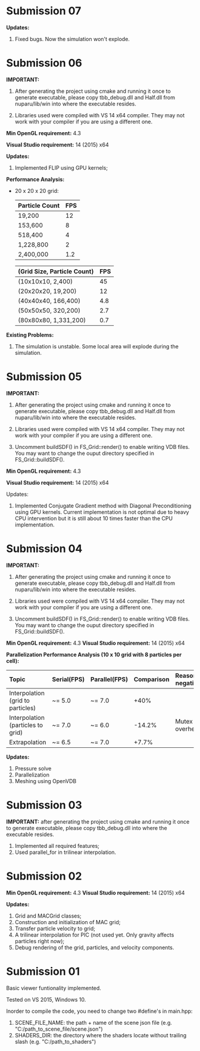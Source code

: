 # Submission 07

**Updates:**
  1. Fixed bugs. Now the simulation won't explode.


# Submission 06

**IMPORTANT:**
  1. After generating the project using cmake and running it once to generate executable,
     please copy tbb_debug.dll and Half.dll from nuparu/lib/win into where the executable resides.
	   
  2. Libraries used were compiled with VS 14 x64 compiler. They may not work with your compiler if you are using a different one.
	   
	   
**Min OpenGL requirement:** 4.3

**Visual Studio requirement:** 14 (2015) x64


**Updates:**
  1. Implemented FLIP using GPU kernels;
	
**Performance Analysis:**

* 20 x 20 x 20 grid:

  | Particle Count | FPS           |
  | -------------- | ------------- |
  | 19,200         | 12            |
  | 153,600        | 8             |
  | 518,400        | 4             |
  | 1,228,800      | 2             |
  | 2,400,000      | 1.2           |

  | (Grid Size, Particle Count)  | FPS |
  | ---                          | --- |
  | (10x10x10, 2,400)            | 45  |
  | (20x20x20, 19,200)           | 12  |
  | (40x40x40, 166,400)          | 4.8 |
  | (50x50x50, 320,200)          | 2.7 |
  | (80x80x80, 1,331,200)        | 0.7 |


**Existing Problems:**
  1. The simulation is unstable. Some local area will explode during the simulation.

	   
# Submission 05

**IMPORTANT:**
  1. After generating the project using cmake and running it once to generate executable,
     please copy tbb_debug.dll and Half.dll from nuparu/lib/win into where the executable resides.
	   
  2. Libraries used were compiled with VS 14 x64 compiler. They may not work with your compiler
     if you are using a different one.
	   
  3. Uncomment buildSDF() in FS_Grid::render() to enable writing VDB files.
     You may want to change the ouput directory specified in FS_Grid::buildSDF().
	   
**Min OpenGL requirement:** 4.3

**Visual Studio requirement:** 14 (2015) x64

Updates:
  1. Implemented Conjugate Gradient method with Diagonal Preconditioning using GPU kernels.
     Current implementation is not optimal due to heavy CPU intervention but it is still
     about 10 times faster than the CPU implementation.
	   

# Submission 04

**IMPORTANT:**

  1. After generating the project using cmake and running it once to generate executable,
     please copy tbb_debug.dll and Half.dll from nuparu/lib/win into where the executable resides.
	   
  2. Libraries used were compiled with VS 14 x64 compiler. They may not work with your compiler
     if you are using a different one.
	   
  3. Uncomment buildSDF() in FS_Grid::render() to enable writing VDB files.
     You may want to change the ouput directory specified in FS_Grid::buildSDF().
	   
**Min OpenGL requirement:** 4.3
**Visual Studio requirement:** 14 (2015) x64

**Parallelization Performance Analysis (10 x 10 grid with 8 particles per cell):**

| Topic                                 | Serial(FPS)     | Parallel(FPS)     | Comparison     | Reason(if negative) |
| :---                                   | ---             | ---               | ---            | ---                 |
| Interpolation (grid to particles)     | ~= 5.0          | ~= 7.0            | +40%           |                     |
| Interpolation (particles to grid)     | ~= 7.0          | ~= 6.0            | -14.2%         | Mutex overhead      |
| Extrapolation                         | ~= 6.5          | ~= 7.0            | +7.7%          |                     |

**Updates:**
  1. Pressure solve
  2. Parallelization
  3. Meshing using OpenVDB
	
	
# Submission 03

**IMPORTANT:** after generating the project using cmake and running it once to generate executable,
please copy tbb_debug.dll into where the executable resides.

  1. Implemented all required features;
  2. Used parallel_for in trilinear interpolation.


# Submission 02

**Min OpenGL requirement:** 4.3
**Visual Studio requirement:** 14 (2015) x64

**Updates:**

  1. Grid and MACGrid classes;
  2. Construction and initialization of MAC grid;
  3. Transfer particle velocity to grid;
  4. A trilinear interpolation for PIC (not used yet. Only gravity affects particles right now);
  5. Debug rendering of the grid, particles, and velocity components.


# Submission 01

Basic viewer funtionality implemented.

Tested on VS 2015, Windows 10.

Inorder to compile the code, you need to change two #define's in main.hpp:

  1. SCENE_FILE_NAME: the path + name of the scene json file (e.g. "C:/path_to_scene_file/scene.json")
  2. SHADERS_DIR: the directory where the shaders locate without trailing slash (e.g. "C:/path_to_shaders")
